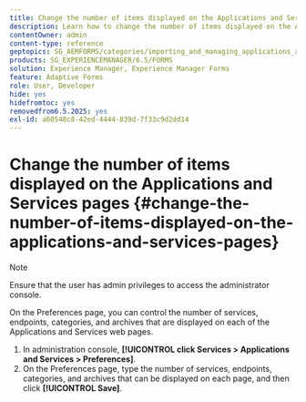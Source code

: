 ```yaml
---
title: Change the number of items displayed on the Applications and Services pages
description: Learn how to change the number of items displayed on the Applications and Services pages.
contentOwner: admin
content-type: reference
geptopics: SG_AEMFORMS/categories/importing_and_managing_applications_and_archives
products: SG_EXPERIENCEMANAGER/6.5/FORMS
solution: Experience Manager, Experience Manager Forms
feature: Adaptive Forms
role: User, Developer
hide: yes
hidefromtoc: yes
removedfrom6.5.2025: yes
exl-id: a60548c8-42ed-4444-839d-7f33c9d2dd14
---
```

# Change the number of items displayed on the Applications and Services pages {#change-the-number-of-items-displayed-on-the-applications-and-services-pages}

>[!NOTE]
> 
> Ensure that the user has admin privileges to access the administrator console.

On the Preferences page, you can control the number of services, endpoints, categories, and archives that are displayed on each of the Applications and Services web pages.

1. In administration console, **[!UICONTROL click Services > Applications and Services > Preferences]**.
1. On the Preferences page, type the number of services, endpoints, categories, and archives that can be displayed on each page, and then click **[!UICONTROL Save]**.
